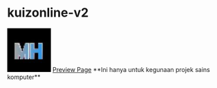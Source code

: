 # kuizonline-v2
<img src="./css/img/mylogo.jpg" alt="">
<a target="_blank" href="https://mhaziqrk.ml/kuizonline-v2">Preview Page</a>
**Ini hanya untuk kegunaan projek sains komputer**